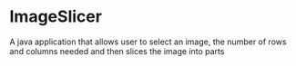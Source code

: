 # ImageSlicer
A java application that allows user to select an image, the number of rows and columns needed and then slices the image into parts
